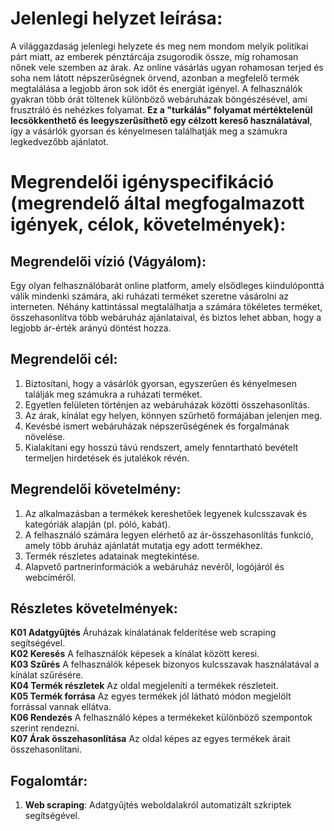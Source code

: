 # Jelenlegi helyzet leírása:

A világgazdaság jelenlegi helyzete és meg nem mondom melyik politikai párt miatt, az emberek pénztárcája zsugorodik össze, míg rohamosan nőnek vele szemben az árak. Az online vásárlás ugyan rohamosan terjed és soha nem látott népszerűségnek örvend, azonban a megfelelő termék megtalálása a legjobb áron sok időt és energiát igényel. A felhasználók gyakran több órát töltenek különböző webáruházak böngészésével, ami frusztráló és nehézkes folyamat. **Ez a "turkálás" folyamat mértéktelenül lecsökkenthető és leegyszerűsíthető egy célzott kereső használatával**, így a vásárlók gyorsan és kényelmesen találhatják meg a számukra legkedvezőbb ajánlatot.  

# Megrendelői igényspecifikáció (megrendelő által megfogalmazott igények, célok, követelmények):

## Megrendelői vízió (Vágyálom):
Egy olyan felhasználóbarát online platform, amely elsődleges kiindulóponttá válik mindenki számára, aki ruházati terméket szeretne vásárolni az interneten. Néhány kattintással megtalálhatja a számára tökéletes terméket, összehasonlítva több webáruház ajánlataival, és biztos lehet abban, hogy a legjobb ár-érték arányú döntést hozza.

## Megrendelői cél: 
1. Biztosítani, hogy a vásárlók gyorsan, egyszerűen és kényelmesen találják meg számukra a ruházati terméket.
2. Egyetlen felületen történjen az webáruházak közötti összehasonlítás.
3. Az árak, kínálat egy helyen, könnyen szűrhető formájában jelenjen meg.
4. Kevésbé ismert webáruházak népszerűségének és forgalmának növelése.
5. Kialakítani egy hosszú távú rendszert, amely fenntartható bevételt termeljen hirdetések és jutalékok révén.

## Megrendelői követelmény:
1. Az alkalmazásban a termékek kereshetőek legyenek kulcsszavak és kategóriák alapján (pl. póló, kabát).
2. A felhasználó számára legyen elérhető az ár-összehasonlítás funkció, amely több áruház ajánlatát mutatja egy adott termékhez.
3. Termék részletes adatainak megtekintése.
4. Alapvető partnerinformációk a webáruház nevéről, logójáról és webcíméről.

## Részletes követelmények:

**K01 Adatgyűjtés** Áruházak kínálatának felderítése web scraping segítségével.  
**K02 Keresés** A felhasználók képesek a kínálat között keresi.  
**K03 Szűrés** A felhasználók képesek bizonyos kulcsszavak használatával a kínálat szűrésére.  
**K04 Termék részletek** Az oldal megjeleníti a termékek részleteit.  
**K05 Termék forrása** Az egyes termékek jól látható módon megjelölt forrással vannak ellátva.  
**K06 Rendezés** A felhasználó képes a termékeket különböző szempontok szerint rendezni.  
**K07 Árak összehasonlítása** Az oldal képes az egyes termékek árait összehasonlítani.

## Fogalomtár:

1. **Web scraping**: Adatgyűjtés weboldalakról automatizált szkriptek segítségével.
